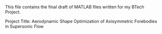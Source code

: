 This file contains the final draft of MATLAB files written for my BTech Project.

Project Title: Aerodynamic Shape Optimization of Axisymmetric Forebodies in Supersonic Flow

